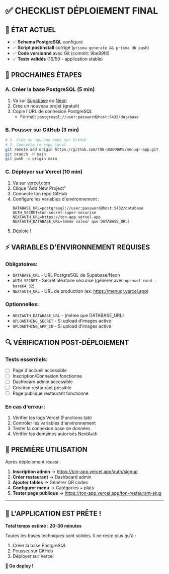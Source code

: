 # ✅ CHECKLIST DÉPLOIEMENT FINAL

## 🎯 **ÉTAT ACTUEL**
- ✅ **Schema PostgreSQL** configuré
- ✅ **Script postinstall** corrigé (`prisma generate && prisma db push`)
- ✅ **Code versionné** avec Git (commit: 9be99f4)
- ✅ **Tests validés** (16/50 - application stable)

## 🚀 **PROCHAINES ÉTAPES**

### **A. Créer la base PostgreSQL** (5 min)
1. Va sur [Supabase](https://supabase.com) ou [Neon](https://neon.tech)
2. Crée un nouveau projet (gratuit)
3. Copie l'URL de connexion PostgreSQL
   - Format: `postgresql://user:password@host:5432/database`

### **B. Pousser sur GitHub** (3 min)
```bash
# 1. Crée un nouveau repo sur GitHub
# 2. Connecte le repo local
git remote add origin https://github.com/TON-USERNAME/menuqr-app.git
git branch -M main
git push -u origin main
```

### **C. Déployer sur Vercel** (10 min)
1. Va sur [vercel.com](https://vercel.com)
2. Clique "Add New Project"
3. Connecte ton repo GitHub
4. Configure les variables d'environnement :
   ```
   DATABASE_URL=postgresql://user:password@host:5432/database
   AUTH_SECRET=ton-secret-super-securise
   NEXTAUTH_URL=https://ton-app.vercel.app
   NEXTAUTH_DATABASE_URL=(même valeur que DATABASE_URL)
   ```
5. Déploie !

## ⚡ **VARIABLES D'ENVIRONNEMENT REQUISES**

### **Obligatoires:**
- `DATABASE_URL` - URL PostgreSQL de Supabase/Neon
- `AUTH_SECRET` - Secret aléatoire sécurisé (générer avec `openssl rand -base64 32`)
- `NEXTAUTH_URL` - URL de production (ex: https://menuqr.vercel.app)

### **Optionnelles:**
- `NEXTAUTH_DATABASE_URL` - (même que DATABASE_URL)
- `UPLOADTHING_SECRET` - Si upload d'images activé
- `UPLOADTHING_APP_ID` - Si upload d'images activé

## 🔍 **VÉRIFICATION POST-DÉPLOIEMENT**

### **Tests essentiels:**
- [ ] Page d'accueil accessible
- [ ] Inscription/Connexion fonctionne
- [ ] Dashboard admin accessible
- [ ] Création restaurant possible
- [ ] Page publique restaurant fonctionne

### **En cas d'erreur:**
1. Vérifier les logs Vercel (Functions tab)
2. Contrôler les variables d'environnement
3. Tester la connexion base de données
4. Vérifier les domaines autorisés NextAuth

## 📱 **PREMIÈRE UTILISATION**

Après déploiement réussi :

1. **Inscription admin** → https://ton-app.vercel.app/auth/signup
2. **Créer restaurant** → Dashboard admin
3. **Ajouter tables** → Générer QR codes
4. **Configurer menu** → Catégories + plats
5. **Tester page publique** → https://ton-app.vercel.app/ton-restaurant-slug

---

## 🎉 **L'APPLICATION EST PRÊTE !**

**Total temps estimé : 20-30 minutes**

Toutes les bases techniques sont solides. Il ne reste plus qu'à :
1. Créer la base PostgreSQL
2. Pousser sur GitHub  
3. Déployer sur Vercel

**🚀 Go deploy !** 